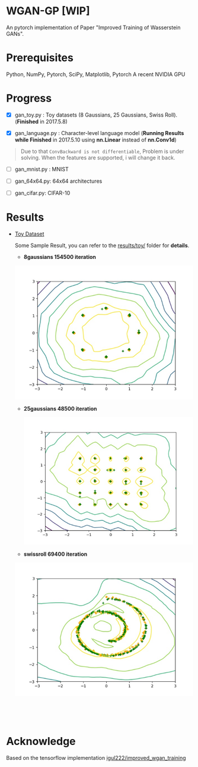 # WGAN-GP [WIP]
An pytorch implementation of Paper "Improved Training of Wasserstein GANs".

# Prerequisites

Python, NumPy, Pytorch, SciPy, Matplotlib, Pytorch
A recent NVIDIA GPU

# Progress

- [x] gan_toy.py : Toy datasets (8 Gaussians, 25 Gaussians, Swiss Roll).(**Finished** in 2017.5.8)

- [x] gan_language.py : Character-level language model (**Running Results while Finished** in 2017.5.10 using **nn.Linear** instead of **nn.Conv1d**)

> Due to that `ConvBackward is not differentiable`, Problem is under solving. When the features are supported, i will change it back.

- [ ] gan_mnist.py : MNIST

- [ ] gan_64x64.py: 64x64 architectures

- [ ] gan_cifar.py: CIFAR-10

# Results

- [Toy Dataset](results/toy/)

  Some Sample Result, you can refer to the [results/toy/](results/toy/) folder for **details**.

  - **8gaussians 154500 iteration**

  ![frame1612](imgs/8gaussians_frame1545.jpg)

  - **25gaussians 48500 iteration**

    ![frame485](imgs/25gaussians_frame485.jpg)

  - **swissroll 69400 iteration**

  ![frame694](imgs/swissroll_frame694.jpg)

  ​

  ​

# Acknowledge

Based on the tensorflow implementation [igul222/improved_wgan_training](https://github.com/igul222/improved_wgan_training)
